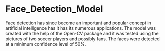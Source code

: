 # Face_Detection_Model
Face detection has since become an important and popular concept in artificial intelligence has it has its numerous applications.
The model was created with the help of the Open-CV package and it  was tested using the pictures of two soccer players and possibly fans.
The faces were detected at a minimum confidence level of 50%.

